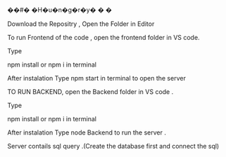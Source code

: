 ��#� �H�u�n�g�r�y�
�
�

Download the Repositry , Open the Folder in Editor

To run Frontend of the code , open the frontend folder in  VS code.

Type

npm install or npm i
in terminal

After instalation Type 
npm start in terminal to open the server

TO RUN BACKEND, open the Backend folder in  VS code .

Type

npm install or npm i
in terminal

After instalation Type 
node Backend to run the server .

Server contails sql query .(Create the database first and connect the sql)

